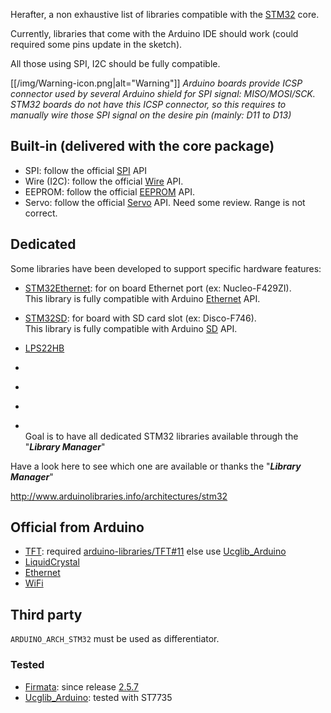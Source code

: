 Herafter, a non exhaustive list of libraries compatible with the [STM32](https://github.com/stm32duino/Arduino_Core_STM32) core. 

Currently, libraries that come with the Arduino IDE should work (could required some pins update in the sketch).

All those using SPI, I2C should be fully compatible.

[[/img/Warning-icon.png|alt="Warning"]] _Arduino boards provide ICSP connector used by several Arduino shield for SPI signal: MISO/MOSI/SCK. STM32 boards do not have this ICSP connector, so this requires to manually wire those SPI signal on the desire pin (mainly: D11 to D13)_

## Built-in (delivered with the core package)
* SPI: follow the official [SPI](https://www.arduino.cc/en/Reference/SPI) API
* Wire (I2C): follow the official [Wire](https://www.arduino.cc/en/Reference/Wire) API.
* EEPROM: follow the official [EEPROM](https://www.arduino.cc/en/Reference/EEPROM) API.
* Servo: follow the official [Servo](https://www.arduino.cc/en/Reference/Servo) API. Need some review. Range is not correct.

## Dedicated
Some libraries have been developed to support specific hardware features:
* [STM32Ethernet](https://github.com/stm32duino/STM32Ethernet): for on board Ethernet port (ex: Nucleo-F429ZI).<br>
This library is fully compatible with Arduino [Ethernet](https://www.arduino.cc/en/Reference/Ethernet) API.
* [STM32SD](https://github.com/stm32duino/STM32SD): for board with SD card slot (ex: Disco-F746).<br>
This library is fully compatible with Arduino [SD](https://www.arduino.cc/en/Reference/SD) API.

* [LPS22HB](https://github.com/stm32duino/LPS22HB)<br>
* [](https://github.com/stm32duino/)<br>
* [](https://github.com/stm32duino/)<br>
* [](https://github.com/stm32duino/)<br>
* [](https://github.com/stm32duino/)<br>
Goal is to have all dedicated STM32 libraries available through the "_**Library Manager**_"

Have a look here to see which one are available or thanks the "_**Library Manager**_"

http://www.arduinolibraries.info/architectures/stm32

## Official from Arduino
* [TFT](https://github.com/arduino-libraries/TFT/): required [arduino-libraries/TFT#11](https://github.com/arduino-libraries/TFT/pull/11) else use [Ucglib_Arduino](https://github.com/olikraus/Ucglib_Arduino)
* [LiquidCrystal](https://github.com/arduino-libraries/LiquidCrystal)
* [Ethernet](https://github.com/arduino-libraries/Ethernet)
* [WiFi](https://github.com/arduino-libraries/WiFi)

## Third party
`ARDUINO_ARCH_STM32` must be used as differentiator.
### Tested
* [Firmata](https://github.com/firmata/arduino): since release [2.5.7](https://github.com/firmata/arduino/releases/tag/2.5.7)
* [Ucglib_Arduino](https://github.com/olikraus/Ucglib_Arduino): tested with ST7735
